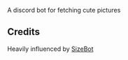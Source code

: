 A discord bot for fetching cute pictures

## Credits
Heavily influenced by [SizeBot](https://github.com/sizedev/sizebot)
